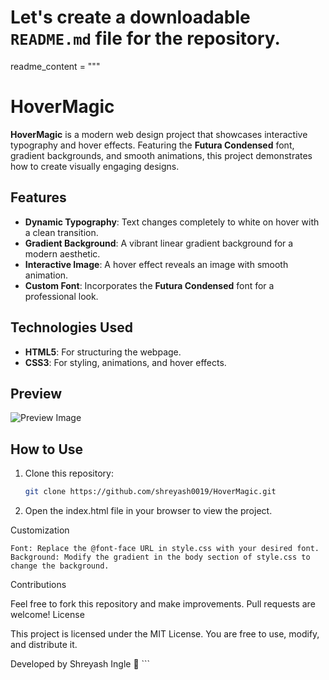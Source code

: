 # Let's create a downloadable `README.md` file for the repository.

readme_content = """
# HoverMagic

**HoverMagic** is a modern web design project that showcases interactive typography and hover effects. Featuring the **Futura Condensed** font, gradient backgrounds, and smooth animations, this project demonstrates how to create visually engaging designs.

## Features

- **Dynamic Typography**: Text changes completely to white on hover with a clean transition.
- **Gradient Background**: A vibrant linear gradient background for a modern aesthetic.
- **Interactive Image**: A hover effect reveals an image with smooth animation.
- **Custom Font**: Incorporates the **Futura Condensed** font for a professional look.

## Technologies Used

- **HTML5**: For structuring the webpage.
- **CSS3**: For styling, animations, and hover effects.

## Preview

![Preview Image](image.png)

## How to Use

1. Clone this repository:
   ```bash
   git clone https://github.com/shreyash0019/HoverMagic.git

2. Open the index.html file in your browser to view the project.

Customization

    Font: Replace the @font-face URL in style.css with your desired font.
    Background: Modify the gradient in the body section of style.css to change the background.

Contributions

Feel free to fork this repository and make improvements. Pull requests are welcome!
License

This project is licensed under the MIT License. You are free to use, modify, and distribute it.

Developed by Shreyash Ingle 🚀 ```
